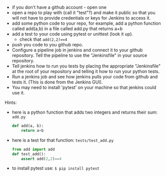 * if you don't have a github account - open one
* open a repo to play with (call it "test"?) and make it public so that you will not
  have to provide credentials or keys for Jenkins to access it.
* add some python code to your repo, for example,
	add a python function called add(a,b) in a file called add.py that returns a+b
* add a test to your code using pytest or unittest (look it up).
	* check that `add(2,2)==4`
* push you code to you github repo.
* Configure a pipeline job in jenkins and connect it to your github repository.
	Tell the pipeline to use the "Jenkinsfile" in your source repository.
* Tell jenkins how to run you tests by placing the appropriate "Jenkinsfile"
	at the root of your repository and telling it how to run your python tests.
* Run a jenkins job and see how jenkins pulls your code from github and tests it.
	(This is done from the Jenkins GUI).
* You may need to install 'pytest' on your machine so that jenkins could use it.

Hints:
* here is a python function that adds two integers and returns their sum:
    `add.py`
    ```python
    def add(a, b):
        return a+b
    ```
* here is a test for that function:
    `tests/test_add.py`
    ``` python
    from add import add
    def test_add():
        assert add(2,2)==4
    ```
* to install pytest use:
    `$ pip install pytest`
